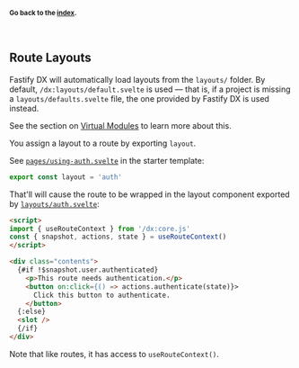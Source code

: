 <sub>**Go back to the [index](https://github.com/fastify/fastify-dx/blob/main/packages/fastify-dx-solid/README.md).**</sub>

<br>

## Route Layouts

Fastify DX will automatically load layouts from the `layouts/` folder. By default, `/dx:layouts/default.svelte` is used — that is, if a project is missing a `layouts/defaults.svelte` file, the one provided by Fastify DX is used instead. 

See the section on [Virtual Modules](https://github.com/fastify/fastify-dx/blob/main/docs/solid/virtual-modules.md) to learn more about this.

You assign a layout to a route by exporting `layout`. 

See [`pages/using-auth.svelte`](https://github.com/fastify/fastify-dx/blob/main/starters/solid/pages/using-auth.svelte) in the starter template:

```js
export const layout = 'auth'
```

That'll will cause the route to be wrapped in the layout component exported by [`layouts/auth.svelte`](https://github.com/fastify/fastify-dx/blob/main/starters/solid/layouts/auth.svelte):

```html
<script>
import { useRouteContext } from '/dx:core.js'
const { snapshot, actions, state } = useRouteContext()
</script>

<div class="contents">
  {#if !$snapshot.user.authenticated}
    <p>This route needs authentication.</p>
    <button on:click={() => actions.authenticate(state)}>
      Click this button to authenticate.
    </button>
  {:else}
  <slot />
  {/if}  
</div>
```

Note that like routes, it has access to `useRouteContext()`.
